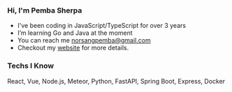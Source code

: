### Hi, I'm Pemba Sherpa

- I've been coding in JavaScript/TypeScript for over 3 years
- I’m learning Go and Java at the moment
- You can reach me norsangpemba@gmail.com
- Checkout my [website](https://pemba1s1.vercel.app/) for more details.

### Techs I Know

React, Vue, Node.js, Meteor, Python, FastAPI, Spring Boot, Express, Docker